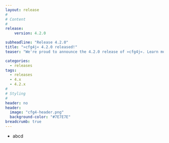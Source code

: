 ```yaml
---
layout: release
#
# Content
#
release:
    version: 4.2.0

subheadline: "Release 4.2.0"
title: "»cfg4j« 4.2.0 released!"
teaser: "We're proud to announce the 4.2.0 release of »cfg4j«. Learn more about new features in this article."

categories:
  - releases
tags:
  - releases
  - 4.x
  - 4.2.x
#
# Styling
#
header: no
header:
  image: "cfg4-header.png"
  background-color: "#7E7E7E"
breadcrumb: true
---
```


* abcd